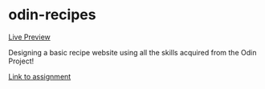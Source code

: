 # odin-recipes
[Live Preview](https://chaklamw.github.io/odin-recipes/index.html)

Designing a basic recipe website using all the skills acquired from the Odin Project!

[Link to assignment](https://www.theodinproject.com/lessons/foundations-recipes)